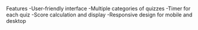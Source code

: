 Features
-User-friendly interface
-Multiple categories of quizzes
-Timer for each quiz
-Score calculation and display
-Responsive design for mobile and desktop
